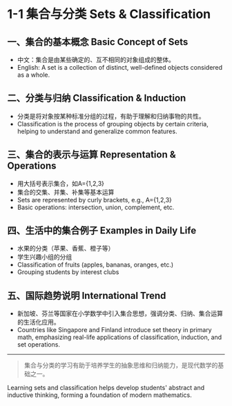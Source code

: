 # 1-1 集合与分类 Sets & Classification

## 一、集合的基本概念 Basic Concept of Sets

- 中文：集合是由某些确定的、互不相同的对象组成的整体。
- English: A set is a collection of distinct, well-defined objects considered as a whole.

## 二、分类与归纳 Classification & Induction

- 分类是将对象按某种标准分组的过程，有助于理解和归纳事物的共性。
- Classification is the process of grouping objects by certain criteria, helping to understand and generalize common features.

## 三、集合的表示与运算 Representation & Operations

- 用大括号表示集合，如A={1,2,3}
- 集合的交集、并集、补集等基本运算
- Sets are represented by curly brackets, e.g., A={1,2,3}
- Basic operations: intersection, union, complement, etc.

## 四、生活中的集合例子 Examples in Daily Life

- 水果的分类（苹果、香蕉、橙子等）
- 学生兴趣小组的分组
- Classification of fruits (apples, bananas, oranges, etc.)
- Grouping students by interest clubs

## 五、国际趋势说明 International Trend

- 新加坡、芬兰等国家在小学数学中引入集合思想，强调分类、归纳、集合运算的生活化应用。
- Countries like Singapore and Finland introduce set theory in primary math, emphasizing real-life applications of classification, induction, and set operations.

---

> 集合与分类的学习有助于培养学生的抽象思维和归纳能力，是现代数学的基础之一。

Learning sets and classification helps develop students' abstract and inductive thinking, forming a foundation of modern mathematics.

